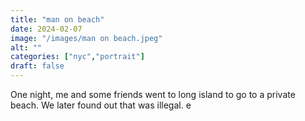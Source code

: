 ```yaml
---
title: "man on beach"
date: 2024-02-07
image: "/images/man on beach.jpeg"
alt: ""
categories: ["nyc","portrait"]
draft: false
---
```


One night, me and some friends went to long island to go to a private beach. We later found out that was illegal. e